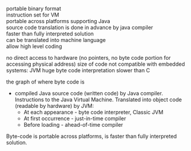 portable binary format  
instruction set for VM  
portable across platforms supporting Java  
source code translation is done in advance by java compiler  
faster than fully interpreted solution  
can be translated into machine language  
allow high level coding  

no direct access to hardware (no pointers, no byte code portion for accessing physical address)
size of code not compatible with embedded systems: JVM huge
byte code interpretation slower than C

the graph of where byte code is

 

-   compiled Java source code (written code) by Java compiler. Instructions to the Java Virtual Machine. Translated into object code (readable by hardware) by JVM:
	-   At each appearance - byte code interpreter, Classic JVM
	-   At first occurrence - just-in-time compiler
	-   Before loading - ahead-of-time compiler
    
Byte-code is portable across platforms, is faster than fully interpreted solution.